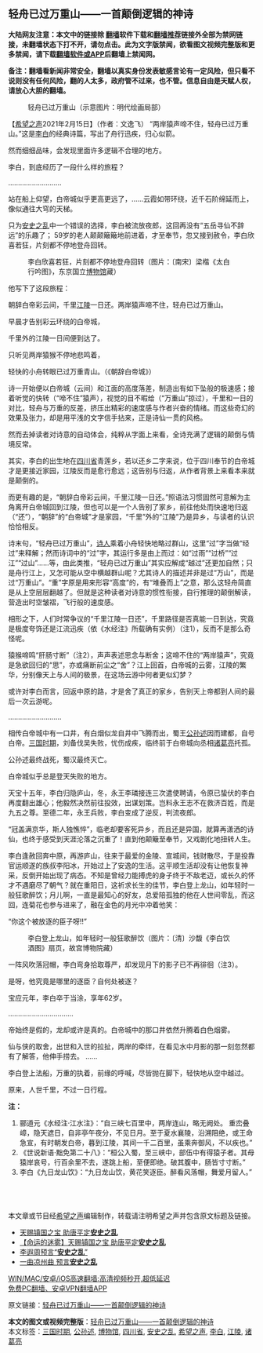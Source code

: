  <h2>轻舟已过万重山——一首颠倒逻辑的神诗</h2> <p class="notice"><b>大陆网友注意：本文中的链接除 <a href="https://github.com/bannedbook/fanqiang" >翻墙</a>软件下载和<a href="https://github.com/killgcd/justmysocks/blob/master/README.md">翻墙推荐</a>链接外全部为禁网链接，未翻墙状态下打不开，请勿点击。此为文字版禁闻，欲看图文视频完整版和更多禁闻，请下载<a href="https://github.com/bannedbook/fanqiang">翻墙软件或APP</a>后翻墙上禁闻网。</p><p>备注：翻墙看新闻非常安全，翻墙以真实身份发表敏感言论有一定风险，但只看不说则没有任何风险，翻的人太多，政府管不过来，也不管。信息自由是天赋人权，请放心大胆的翻墙。</b></p>  <div class="entry"> <figure><figcaption>轻舟已过万重山（示意图片：明代绘画局部）</figcaption></figure> <p>【<span class='wp_keywordlink_affiliate'><a href="https://www.soundofhope.org" title="希望之声" target="_blank">希望之声</a></span>2021年2月15日】（作者：文逸飞） “两岸猿声啼不住，轻舟已过万重山。”这是<a href="https://www.bannedbook.org/bnews/tag/%e6%9d%8e%e7%99%bd/" class="st_tag internal_tag" rel="tag" title="标签 李白 下的日志">李白</a>的经典诗篇，写出了舟行迅疾，归心似箭。</p> <p>然而细细品味，会发现里面许多逻辑不合理的地方。</p> <p>李白，到底经历了一段什么样的旅程？</p> <p>………………………</p> <p>站在船上仰望，白帝城似乎更高更远了，……云霞如带环绕，近千石阶绵延而上，像似通往大穹的天梯。</p> <p>只为<a href="https://www.bannedbook.org/bnews/tag/%E5%AE%89%E5%8F%B2%E4%B9%8B%E4%B9%B1/" class="st_tag internal_tag" rel="tag" title="标签 安史之乱 下的日志">安史之乱</a>中一个错误的选择，李白被流放夜郎，这回再没有“五岳寻仙不辞远”的乐趣了； 59岁的老人颠颠簸簸地前进着，才至奉节，忽又接到赦令，李白欣喜若狂，片刻都不停地登舟回转。</p> <figure><figcaption>李白欣喜若狂，片刻都不停地登舟回转（图片：〔南宋〕梁楷《太白行吟图》，东京国立<a href="https://www.bannedbook.org/bnews/tag/%e5%8d%9a%e7%89%a9%e9%a6%86/" class="st_tag internal_tag" rel="tag" title="标签 博物馆 下的日志">博物馆</a>藏）</figcaption></figure> <p>他写下了这段旅程：</p> <p>朝辞白帝彩云间，千里<a href="https://www.bannedbook.org/bnews/tag/%E6%B1%9F%E9%99%B5/" class="st_tag internal_tag" rel="tag" title="标签 江陵 下的日志">江陵</a>一日还。两岸猿声啼不住，轻舟已过万重山。</p> <p>早晨才告别彩云环绕的白帝城，</p>  <p>千里外的江陵一日间便到达了。</p> <p>只听见两岸猿猴不停地悲鸣着，</p> <p>轻快的小舟转眼已过万重青山。（《朝辞白帝城》）</p> <p>诗一开始便以白帝城（云间）和江面的高度落差，制造出有如下坠般的极速感；接着听觉的快转（“啼不住”猿声），视觉的目不暇给（“万重山”掠过），千里和一日的对比，轻舟与万重的反差，挤压出精彩的速度感与作者兴奋的情绪。而这些奇幻的效果及张力，却是用平浅的文字信手拈来，正是诗仙一贯的风格。</p> <p>然而去掉读者对诗意的自动体会，纯粹从字面上来看，全诗充满了逻辑的颠倒与情境反常。</p> <p>其实，李白的出生地在<a href="https://www.bannedbook.org/bnews/tag/%E5%9B%9B%E5%B7%9D%E7%9C%81/" class="st_tag internal_tag" rel="tag" title="标签 四川省 下的日志">四川省</a>青莲乡，若以还乡二字来说，位于四川奉节的白帝城才是更接近家园，江陵反而是愈行愈远；这告别与归返，从作者背景上来看本来就是颠倒的。</p> <p>而更有趣的是，“朝辞白帝彩云间，千里江陵一日还。”照语法习惯固然可意解为主角离开白帝城回到江陵，但也可以是一个人告别了家乡，前往他处而快速地归返（“还”），“朝辞”的“白帝城”才是家园，“千里”外的“江陵”乃是异乡，与读者的认识恰恰相反。</p> <p>诗末句，“轻舟已过万重山”，<span class='wp_keywordlink'><a href="https://www.bannedbook.org/forum11/topic295.html" title="禁片：诗人的悲歌" target="_blank">诗人</a></span>乘着小舟轻快地略过群山，这里“过”字当做“经过”来释解；然而诗词中的“过”字，其运行多是由上而过：如“过雨”“过桥”“过江”“过山”……等，由此类推，“轻舟已过万重山”其实应解成“越过”还更加自然；只是舟行江上，又怎可能从空中横越群山呢？尤其诗人的描述并非是过“万山”，而是过“万重山”。“重”字原是用来形容“高度”的，有“堆叠而上”之意，那么这轻舟简直是从上空层层翻越了。但就是这种读者对诗意的惯性衔接，自行推理的颠倒解读，营造出时空皱褶，飞行般的速度感。</p> <p>相形之下，人们时常争议的“千里江陵一日还”，千里路径是否真能一日到达，究竟是极度夸饰还是江流迅疾（依《水经注》所载确有实例）（注1），反而不是那么奇怪呢。</p>  <p>猿猴啼鸣“肝肠寸断”（注2），声声表述思念与断舍；这啼不住的“两岸猿声”，究竟是急欲回归的“思”，亦或痛断前尘之“舍”？江上回首，白帝城的云雾，江陵的繁华，分别像天上与人间的极景，在这场云游中何者更似幻梦？</p> <p>或许对李白而言，回返中原的路，才是舍了真正的家乡，告别天上帝都到人间的最后一次云游呢。</p> <p>………………………</p> <p>相传白帝城中有一口井，有白烟似龙自井中飞腾而出，蜀王<a href="https://www.bannedbook.org/bnews/tag/%E5%85%AC%E5%AD%99%E8%BF%B0/" class="st_tag internal_tag" rel="tag" title="标签 公孙述 下的日志">公孙述</a>因而建都，自号白帝。<a href="https://www.bannedbook.org/bnews/tag/%e4%b8%89%e5%9b%bd%e6%97%b6%e6%9c%9f/" class="st_tag internal_tag" rel="tag" title="标签 三国时期 下的日志">三国时期</a>，刘备伐吴失败，忧伤成疾，临终前于白帝城向丞相<a href="https://www.bannedbook.org/bnews/tag/%e8%af%b8%e8%91%9b%e4%ba%ae/" class="st_tag internal_tag" rel="tag" title="标签 诸葛亮 下的日志">诸葛亮</a>托孤。</p> <p>公孙述最终战死，蜀汉最终灭亡。</p> <p>白帝城似乎总是登天失败的地方。</p> <p>天宝十五年，李白归隐庐山，冬，永王李璘接连三次遣使聘请，令原已蛰伏的李白再度翻出雄心；他毅然决然前往投效，出谋划策。岂料永王志不在救济百姓，而是九五之尊。至德二年，永王兵败，李白变成了逆反，判流夜郎。</p> <p>“冠盖满京华，斯人独憔悴”，临老却要客死异乡，而且还是异国，就算再潇洒的诗仙，也终于感受到天涯沦落之沉重了！直到他颠簸至奉节，又戏剧化地扭转人生。</p> <p>李白逢赦回奔中原，再游庐山，往来于最爱的金陵、宣城间，钱财散尽，于是投靠官运顺遂的族叔李阳冰，开始过上了安逸的生活。这平顺生活却没有让他恢复神采，反倒开始出现了病态。不知是曾经力能搏虎的身子终于不敌老迈，或长久的怀才不遇磨尽了朝气？就在重阳日，这祈求长生的佳节，李白登上龙山，如年轻时一般狂歌醉饮；月儿啊，一直是最知心的好友，总爱陪孤独的他在人世间零乱，而这回，连菊花也参与进来了，融在金色的月光中冲着他笑：</p>  <p>“你这个被放逐的臣子呀!!”</p> <figure><figcaption>李白登上龙山，如年轻时一般狂歌醉饮（图片：〔清〕沙馥《李白饮酒图》扇页，故宫博物院藏）</figcaption></figure> <p>一阵风吹落冠帽，李白弯身拾取尊严，却发现月下的影子已不再徘徊（注3）。</p> <p>是呀，他究竟是哪里的逐臣？自何处被逐？</p> <p>宝应元年，李白卒于当涂，享年62岁。</p> <p>……………………………</p> <p>帝始终是假的，龙却或许是真的。白帝城中的那口井依然升腾着白色烟雾。</p> <p>仙与侠的取舍，出世和入世的拉扯，两岸的牵绊，在看见水中月影的那一刻忽然都有了解答，他伸手捞去。 ……</p> <p>李白登上法船，万重的执着，前缘的呼喊，尽皆抛在脚下，轻快地从空中越过。</p> <p>原来，人世千里，不过一日行程。</p>  <p><strong>注：</strong></p> <ol> <li>郦道元《水经注‧江水注》：“自三峡七百里中，两岸连山，略无阙处。 重峦叠嶂，隐天遮日，自非亭午夜分，不见日月。至于夏水襄陵，沿溯阻绝，或王命急宣，有时朝发白帝，暮到江陵，其间一千二百里，虽乘奔御风，不以疾也。”</li> <li>《世说新语‧黜免第二十八》：“桓公入蜀，至三峡中，部伍中有得猿子者。其母猿岸哀号，行百余里不去，遂跳上船，至便即绝。破其腹中，肠皆寸寸断。”</li> <li>李白《九日龙山饮》：“九日龙山饮，黄花笑逐臣。醉看风落帽，舞爱月留人。”</li> </ol> <h6> </h6> <p>本文章或节目经<a href="https://www.bannedbook.org/bnews/tag/%e5%b8%8c%e6%9c%9b%e4%b9%8b%e5%a3%b0/" class="st_tag internal_tag" rel="tag" title="标签 希望之声 下的日志">希望之声</a>编辑制作，转载请注明希望之声并包含原文标题及链接。</p> <ul class='op-related-articles' title='相关阅读'> <li><a href='https://www.bannedbook.org/bnews/lifebaike/20180526/948142.html' target='_blank'>天赐镇国之宝 助唐平定<b>安史之乱</b></a></li> <li><a href='https://www.bannedbook.org/bnews/tculture/20180510/939987.html' target='_blank'>【命运的迷雾】天赐镇国之宝 助唐平定<b>安史之乱</b></a></li> <li><a href='https://www.bannedbook.org/bnews/tculture/20160628/551211.html' target='_blank'>李遐周预言“<b>安史之乱</b>”</a></li> <li><a href='https://www.bannedbook.org/bnews/tculture/20150714/424450.html' target='_blank'>一曲凉州曲 预言<b>安史之乱</b></a></li> </ul> <p class="texttj"> <a href="https://github.com/bannedbook/fanqiang/wiki/V2ray%E6%9C%BA%E5%9C%BA" target="_blank">WIN/MAC/安卓/iOS高速翻墙:高清视频秒开,超低延迟</a><br/> <a href="https://github.com/bannedbook/fanqiang/wiki/%E7%A6%81%E9%97%BB%E7%BD%91%E5%AE%89%E5%8D%93%E7%BF%BB%E5%A2%99%E6%96%B0%E9%97%BBAPP" target="_blank">免费PC翻墙、安卓VPN翻墙APP</a></p><p>原文链接：<a class="src_link"  href="https://www.soundofhope.org/post/474170" target="_blank">轻舟已过万重山——一首颠倒逻辑的神诗</a></p><a name='sharetosocial'></a>       <div><b>本文的图文或视频完整版</b>：<a href='https://www.bannedbook.org/bnews/comments/20210215/1487751.html'>轻舟已过万重山——一首颠倒逻辑的神诗</a></div>  </div><!--END ENTRY--> <div class="postfooter"> <div>本文标签：<a href="https://www.bannedbook.org/bnews/tag/%e4%b8%89%e5%9b%bd%e6%97%b6%e6%9c%9f/" rel="tag">三国时期</a>, <a href="https://www.bannedbook.org/bnews/tag/%E5%85%AC%E5%AD%99%E8%BF%B0/" rel="tag">公孙述</a>, <a href="https://www.bannedbook.org/bnews/tag/%e5%8d%9a%e7%89%a9%e9%a6%86/" rel="tag">博物馆</a>, <a href="https://www.bannedbook.org/bnews/tag/%E5%9B%9B%E5%B7%9D%E7%9C%81/" rel="tag">四川省</a>, <a href="https://www.bannedbook.org/bnews/tag/%E5%AE%89%E5%8F%B2%E4%B9%8B%E4%B9%B1/" rel="tag">安史之乱</a>, <a href="https://www.bannedbook.org/bnews/tag/%e5%b8%8c%e6%9c%9b%e4%b9%8b%e5%a3%b0/" rel="tag">希望之声</a>, <a href="https://www.bannedbook.org/bnews/tag/%e6%9d%8e%e7%99%bd/" rel="tag">李白</a>, <a href="https://www.bannedbook.org/bnews/tag/%E6%B1%9F%E9%99%B5/" rel="tag">江陵</a>, <a href="https://www.bannedbook.org/bnews/tag/%e8%af%b8%e8%91%9b%e4%ba%ae/" rel="tag">诸葛亮</a></div>  </div><!--END POSTFOOTER--> 